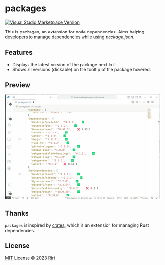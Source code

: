# packages

<a href="https://marketplace.visualstudio.com/items?itemName=ririd.packages" target="__blank"><img src="https://img.shields.io/visual-studio-marketplace/v/ririd.packages.svg?color=eee&amp;label=VS%20Code%20Marketplace&logo=visual-studio-code" alt="Visual Studio Marketplace Version" /></a>

This is packages, an extension for node dependencies. Aims helping developers to manage dependencies while using _package.json_.

## Features

- Displays the latest version of the package next to it.
- Shows all versions (clickable) on the tooltip of the package hovered.

## Preview

![preview](./screenshots/preview.gif)

## Thanks

`packages` is inspired by [crates](https://github.com/serayuzgur/crates), which is an extension for managing Rust dependencies.

## License

[MIT](./LICENSE) License © 2023 [Riri](https://github.com/Daydreamer-riri)
